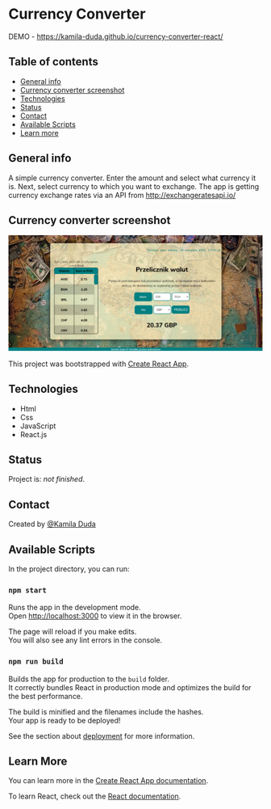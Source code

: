 # Currency Converter

DEMO - https://kamila-duda.github.io/currency-converter-react/

## Table of contents
* [General info](#general-info)
* [Currency converter screenshot](#currency-converter-screenshot)
* [Technologies](#technologies)
* [Status](#status)
* [Contact](#contact)
* [Available Scripts](#available-scripts)
* [Learn more](learn-more)

## General info
A simple currency converter. Enter the amount and select what currency it is. Next, select currency to which you want to exchange.
The app is getting currency exchange rates via an API from http://exchangeratesapi.io/

## Currency converter screenshot
![currency converter screenshot](https://github.com/kamila-duda/currency-converter-react/blob/master/public/screenshot.jpg?raw=true)

This project was bootstrapped with [Create React App](https://github.com/facebook/create-react-app).

## Technologies
* Html
* Css
* JavaScript
* React.js

## Status
Project is: _not finished_.

## Contact
Created by [@Kamila Duda](https://github.com/kamila-duda)

## Available Scripts

In the project directory, you can run:

### `npm start`

Runs the app in the development mode.<br />
Open [http://localhost:3000](http://localhost:3000) to view it in the browser.

The page will reload if you make edits.<br />
You will also see any lint errors in the console.

### `npm run build`

Builds the app for production to the `build` folder.<br />
It correctly bundles React in production mode and optimizes the build for the best performance.

The build is minified and the filenames include the hashes.<br />
Your app is ready to be deployed!

See the section about [deployment](https://facebook.github.io/create-react-app/docs/deployment) for more information.

## Learn More

You can learn more in the [Create React App documentation](https://facebook.github.io/create-react-app/docs/getting-started).

To learn React, check out the [React documentation](https://reactjs.org/).